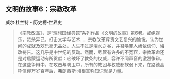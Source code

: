 ## 文明的故事6：宗教改革

威尔·杜兰特  -  历史榜-世界史

> 《宗教改革》，是“理想国经典馆”系列作品《文明的故事》第6卷。戒绝娱乐，焚杀异己，打击文学与艺术……宗教改革斥责文艺复兴的愉悦，认为世间的成就及欢乐毫无益处，人生不过是泪水之谷，并召唤罪人皈依信仰、悔改祷告。这几乎是中世纪的反动。然而，尽管有许多的不宽容，宗教革命还是对启蒙运动有所贡献：它破坏了教条的权威，容许不同声音的激烈争辩。在这些争辩中，在攻击与防卫中，所有的教团与权威都软弱下来，在路德高呼信仰万岁百年后，弗朗西斯·培根宣称知识就是力量。
